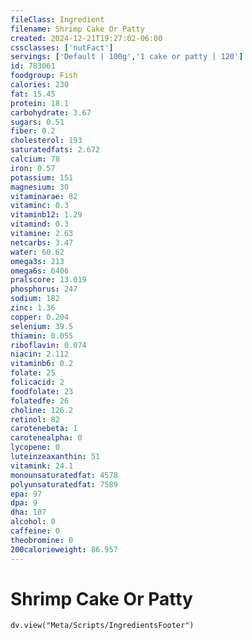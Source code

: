 ```yaml
---
fileClass: Ingredient
filename: Shrimp Cake Or Patty
created: 2024-12-21T19:27:02-06:00
cssclasses: ['nutFact']
servings: ['Default | 100g','1 cake or patty | 120']
id: 783061
foodgroup: Fish
calories: 230
fat: 15.45
protein: 18.1
carbohydrate: 3.67
sugars: 0.51
fiber: 0.2
cholesterol: 193
saturatedfats: 2.672
calcium: 78
iron: 0.57
potassium: 151
magnesium: 30
vitaminarae: 82
vitaminc: 0.3
vitaminb12: 1.29
vitamind: 0.3
vitamine: 2.63
netcarbs: 3.47
water: 60.62
omega3s: 213
omega6s: 6406
pralscore: 13.019
phosphorus: 247
sodium: 182
zinc: 1.36
copper: 0.204
selenium: 39.5
thiamin: 0.055
riboflavin: 0.074
niacin: 2.112
vitaminb6: 0.2
folate: 25
folicacid: 2
foodfolate: 23
folatedfe: 26
choline: 126.2
retinol: 82
carotenebeta: 1
carotenealpha: 0
lycopene: 0
luteinzeaxanthin: 51
vitamink: 24.1
monounsaturatedfat: 4578
polyunsaturatedfat: 7589
epa: 97
dpa: 9
dha: 107
alcohol: 0
caffeine: 0
theobromine: 0
200calorieweight: 86.957
---
```


# Shrimp Cake Or Patty

```dataviewjs
dv.view("Meta/Scripts/IngredientsFooter")
```